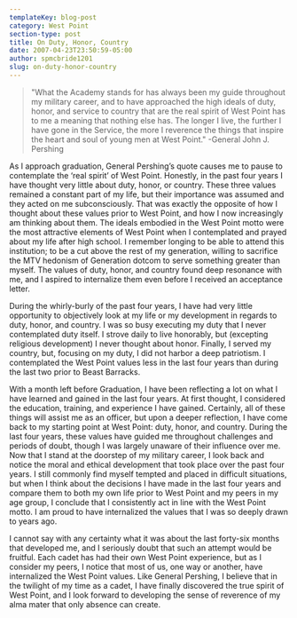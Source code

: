 ```yaml
---
templateKey: blog-post
category: West Point
section-type: post
title: On Duty, Honor, Country
date: 2007-04-23T23:50:59-05:00
author: spmcbride1201
slug: on-duty-honor-country
---
```


> "What the Academy stands for has always been my guide throughout my military career, and to have approached the high ideals of duty, honor, and service to country that are the real spirit of West Point has to me a meaning that nothing else has. The longer I live, the further I have gone in the Service, the more I reverence the things that inspire the heart and soul of young men at West Point." -General John J. Pershing

As I approach graduation, General Pershing’s quote causes me to pause to contemplate the ‘real spirit’ of West Point. Honestly, in the past four years I have thought very little about duty, honor, or country. These three values remained a constant part of my life, but their importance was assumed and they acted on me subconsciously. That was exactly the opposite of how I thought about these values prior to West Point, and how I now increasingly am thinking about them. The ideals embodied in the West Point motto were the most attractive elements of West Point when I contemplated and prayed about my life after high school. I remember longing to be able to attend this institution; to be a cut above the rest of my generation, willing to sacrifice the MTV hedonism of Generation dotcom to serve something greater than myself. The values of duty, honor, and country found deep resonance with me, and I aspired to internalize them even before I received an acceptance letter.

During the whirly-burly of the past four years, I have had very little opportunity to objectively look at my life or my development in regards to duty, honor, and country. I was so busy executing my duty that I never contemplated duty itself. I strove daily to live honorably, but (excepting religious development) I never thought about honor. Finally, I served my country, but, focusing on my duty, I did not harbor a deep patriotism. I contemplated the West Point values less in the last four years than during the last two prior to Beast Barracks.

With a month left before Graduation, I have been reflecting a lot on what I have learned and gained in the last four years. At first thought, I considered the education, training, and experience I have gained. Certainly, all of these things will assist me as an officer, but upon a deeper reflection, I have come back to my starting point at West Point: duty, honor, and country. During the last four years, these values have guided me throughout challenges and periods of doubt, though I was largely unaware of their influence over me. Now that I stand at the doorstep of my military career, I look back and notice the moral and ethical development that took place over the past four years. I still commonly find myself tempted and placed in difficult situations, but when I think about the decisions I have made in the last four years and compare them to both my own life prior to West Point and my peers in my age group, I conclude that I consistently act in line with the West Point motto. I am proud to have internalized the values that I was so deeply drawn to years ago.

I cannot say with any certainty what it was about the last forty-six months that developed me, and I seriously doubt that such an attempt would be fruitful. Each cadet has had their own West Point experience, but as I consider my peers, I notice that most of us, one way or another, have internalized the West Point values. Like General Pershing, I believe that in the twilight of my time as a cadet, I have finally discovered the true spirit of West Point, and I look forward to developing the sense of reverence of my alma mater that only absence can create.
